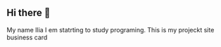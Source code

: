 ## Hi there 👋
 My name Ilia 
I em statrting to study programing.
This is my projeckt site business card
